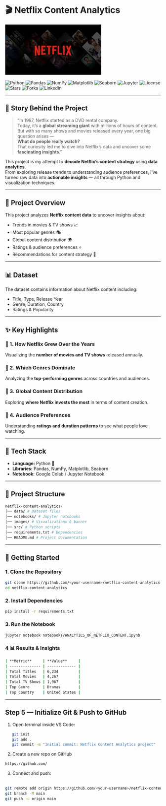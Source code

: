 # 🎬 Netflix Content Analytics  
![Banner](images/banner.png)

![Python](https://img.shields.io/badge/Python-3.10-blue?logo=python&logoColor=white)
![Pandas](https://img.shields.io/badge/Pandas-Data%20Analysis-green?logo=pandas&logoColor=white)
![NumPy](https://img.shields.io/badge/NumPy-Numerical%20Computing-orange?logo=numpy&logoColor=white)
![Matplotlib](https://img.shields.io/badge/Matplotlib-Visualization-blueviolet?logo=plotly&logoColor=white)
![Seaborn](https://img.shields.io/badge/Seaborn-Statistical%20Plots-9cf?logo=python&logoColor=white)
![Jupyter](https://img.shields.io/badge/Jupyter-Notebook-orange?logo=jupyter&logoColor=white)
![License](https://img.shields.io/badge/License-MIT-yellow?logo=open-source-initiative&logoColor=black)
![Stars](https://img.shields.io/github/stars/githuanand/netflix-content-analytics?style=social)
![Forks](https://img.shields.io/github/forks/githuanand/netflix-content-analytics?style=social)
![LinkedIn](https://img.shields.io/badge/Connect%20on-LinkedIn-blue?logo=linkedin&logoColor=white)

---

## 🌟 Story Behind the Project  

> “In 1997, Netflix started as a DVD rental company.  
> Today, it’s a **global streaming giant** with millions of hours of content.  
> But with so many shows and movies released every year, one big question arises —  
> **What do people really watch?**  
> That curiosity led me to dive into Netflix’s data and uncover some **fascinating insights**.”

This project is my attempt to **decode Netflix’s content strategy** using **data analytics**.  
From exploring release trends to understanding audience preferences, I’ve turned raw data into **actionable insights** — all through Python and visualization techniques.

---

## 📌 Project Overview  
This project analyzes **Netflix content data** to uncover insights about:  
- Trends in movies & TV shows 📈  
- Most popular genres 🎭  
- Global content distribution 🌍  
- Ratings & audience preferences ⭐  
- Recommendations for content strategy 🎯  

---

## 📊 Dataset  
The dataset contains information about Netflix content including:  
- Title, Type, Release Year  
- Genre, Duration, Country  
- Ratings & Popularity  

---

## ✨ Key Highlights  

### 🔹 1. How Netflix Grew Over the Years  
Visualizing the **number of movies and TV shows** released annually.

### 🔹 2. Which Genres Dominate  
Analyzing the **top-performing genres** across countries and audiences.

### 🔹 3. Global Content Distribution  
Exploring **where Netflix invests the most** in terms of content creation.

### 🔹 4. Audience Preferences  
Understanding **ratings and duration patterns** to see what people love watching.

---

## 🧠 Tech Stack  
- **Language:** Python 🐍  
- **Libraries:** Pandas, NumPy, Matplotlib, Seaborn  
- **Notebook:** Google Colab / Jupyter Notebook  

---

## 📂 Project Structure  

```bash
netflix-content-analytics/
│── data/ # Dataset files
│── notebooks/ # Jupyter notebooks
│── images/ # Visualizations & banner
│── src/ # Python scripts
│── requirements.txt # Dependencies
│── README.md # Project documentation
```


---

## 🚀 Getting Started  

### **1. Clone the Repository**  
```bash
git clone https://github.com/<your-username>/netflix-content-analytics.git
cd netflix-content-analytics
```

### **2. Install Dependencies**

```bash
pip install -r requirements.txt
```

### **3. Run the Notebook**

```bash
jupyter notebook notebooks/ANALYTICS_OF_NETFLIX_CONTENT.ipynb
```


### **4 📊 Results & Insights**

```bash
| **Metric**     | **Value**     |
| -------------- | ------------- |
| Total Titles   | 6,234         |
| Total Movies   | 4,267         |
| Total TV Shows | 1,967         |
| Top Genre      | Dramas        |
| Top Country    | United States |

```



---

## **Step 5 — Initialize Git & Push to GitHub**

1. Open terminal inside VS Code:
```bash
   git init
   git add .
   git commit -m "Initial commit: Netflix Content Analytics project"
```

2. Create a new repo on GitHub
```bash
https://github.com/
```

3. Connect and push:
```bash

git remote add origin https://github.com/<your-username>/netflix-content-analytics.git
git branch -M main
git push -u origin main

```

